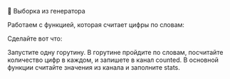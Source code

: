 🤔 Выборка из генератора

Работаем с функцией, которая считает цифры по словам:

Сделайте вот что:

Запустите одну горутину.
В горутине пройдите по словам, посчитайте количество цифр в каждом, и запишете в канал counted.
В основной функции считайте значения из канала и заполните stats.